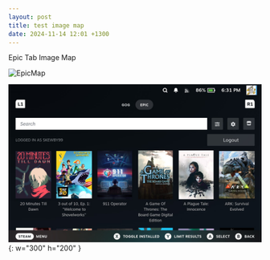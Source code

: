 ```yaml
---
layout: post
title: test image map
date: 2024-11-14 12:01 +1300
---
```

Epic Tab Image Map

<img src="assets/images/ImageMap/EpicMap/epictab.html" alt="EpicMap">

![Epic Map](assets/images/ImageMap/EpicMap/EpicTab.jpg){: w="300" h="200" }

